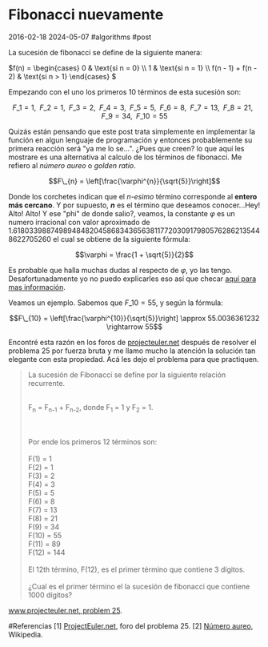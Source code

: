 <!-- vim: set spelllang=es_MX: -->

# Fibonacci nuevamente
2016-02-18 2024-05-07 #algorithms #post

La sucesión de fibonacci se define de la siguiente manera:

$f(n) = \begin{cases} 0 & \text{si n = 0} \\\\ 1 & \text{si n = 1} \\\\ f(n - 1) + f(n - 2) & \text{si n > 1} \end{cases} $

Empezando con el uno los primeros 10 términos de esta sucesión son: 
  
$$F\_{1} = 1,\;\; F\_{2} = 1,\;\; F\_{3} = 2,\;\; F\_{4} = 3,\;\; F\_{5} = 5,\;\; F\_{6} = 8,\;\; F\_{7} = 13,\;\; F\_{8} = 21,\;\; F\_{9} = 34,\;\; F\_{10} = 55$$
	
	
Quizás están pensando que este post trata simplemente en implementar la función en algun lenguaje de programación y entonces probablemente su primera reacción será "ya me lo se...". ¿Pues que creen? lo que aquí les mostrare es una alternativa al calculo de los términos de fibonacci. Me refiero al *número aureo* o *golden ratio*.
	
	
$$F\_{n} = \left[\frac{\varphi^{n}}{\sqrt{5}}\right]$$
	
	
Donde los corchetes indican que el *n-esimo* término corresponde al **entero más cercano**. Y por supuesto, ***n*** es el término que deseamos conocer...Hey! Alto! Alto! Y ese "phi" de donde salio?, veamos, la constante $\varphi$ es un numero irracional con valor aproximado de 1.618033988749894848204586834365638117720309179805762862135448622705260 el cual se obtiene de la siguiente fórmula:
	

$$\varphi = \frac{1 + \sqrt{5}}{2}$$

	
Es probable que halla muchas dudas al respecto de $\varphi$, yo las tengo. Desafortunadamente yo no puedo explicarles eso así que checar [aquí para mas información](http://es.wikipedia.org/wiki/N%C3%BAmero_%C3%A1ureo).
	
	
Veamos un ejemplo. Sabemos que $F\_{10} = 55$, y según la fórmula:
	
$$F\_{10} = \left[\frac{\varphi^{10}}{\sqrt{5}}\right] \approx 55.0036361232 \rightarrow 55$$
	
Encontré esta razón en los foros de [projecteuler.net](http://projecteuler.net) después de resolver el problema 25 por fuerza bruta y me llamo mucho la atención la solución tan elegante con esta propiedad. Acá les dejo el problema para que practiquen.
	
<blockquote>
  La sucesión de Fibonacci se define por la siguiente relación recurrente.
  <br>
  <br>

  <p>F<sub>n</sub> = F<sub>n-1</sub> + F<sub>n-2</sub>, donde F<sub>1</sub> = 1 y F<sub>2</sub> = 1.</p>
  <br>
  <br>
  Por ende los primeros 12 términos son:
  <br>
  <br>
  F(1) = 1<br>
  F(2) = 1<br>
  F(3) = 2<br>
  F(4) = 3<br>
  F(5) = 5<br>
  F(6) = 8<br>
  F(7) = 13<br>
  F(8) = 21<br>
  F(9) = 34<br>
  F(10) = 55<br>
  F(11) = 89<br>
  F(12) = 144<br>
  <br>
  El 12th término, F(12), es el primer término que contiene 3 dígitos.
  <br>
  <br>
  ¿Cual es el primer término el la sucesión de fibonacci que contiene 1000 dígitos?
</blockquote>

[www.projecteuler.net, problem 25](http://www.projecteuler.net).
	

#Referencias
\[1\] [ProjectEuler.net](http://projecteuler.net), foro del problema 25.
\[2\] [Número aureo](http://es.wikipedia.org/wiki/N%C3%BAmero_%C3%A1ureo), Wikipedia.
